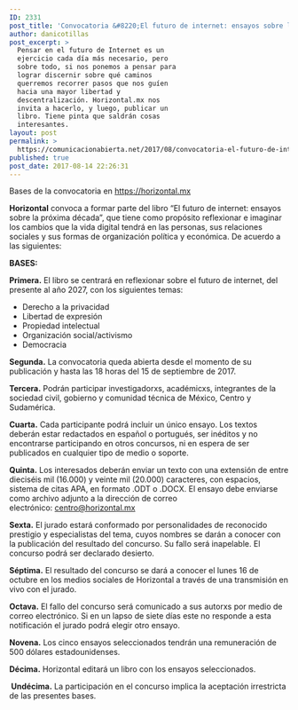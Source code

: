 ```yaml
---
ID: 2331
post_title: 'Convocatoria &#8220;El futuro de internet: ensayos sobre la próxima década&#8221;'
author: danicotillas
post_excerpt: >
  Pensar en el futuro de Internet es un
  ejercicio cada día más necesario, pero
  sobre todo, si nos ponemos a pensar para
  lograr discernir sobre qué caminos
  querremos recorrer pasos que nos guíen
  hacia una mayor libertad y
  descentralización. Horizontal.mx nos
  invita a hacerlo, y luego, publicar un
  libro. Tiene pinta que saldrán cosas
  interesantes.
layout: post
permalink: >
  https://comunicacionabierta.net/2017/08/convocatoria-el-futuro-de-internet-ensayos-sobre-la-proxima-decada/
published: true
post_date: 2017-08-14 22:26:31
---
```

Bases de la convocatoria en <a href="https://horizontal.mx/convocatoria/">https://horizontal.mx</a>

<strong>Horizontal</strong> convoca a formar parte del libro “El futuro de internet: ensayos sobre la próxima década”, que tiene como propósito reflexionar e imaginar los cambios que la vida digital tendrá en las personas, sus relaciones sociales y sus formas de organización política y económica. De acuerdo a las siguientes:

<strong>BASES:</strong>

<strong>Primera.</strong> El libro se centrará en reflexionar sobre el futuro de internet, del presente al año 2027, con los siguientes temas:
<ul>
 	<li>Derecho a la privacidad</li>
 	<li>Libertad de expresión</li>
 	<li>Propiedad intelectual</li>
 	<li>Organización social/activismo</li>
 	<li>Democracia</li>
</ul>
<strong>Segunda.</strong> La convocatoria queda abierta desde el momento de su publicación y hasta las 18 horas del 15 de septiembre de 2017.

<strong>Tercera.</strong> Podrán participar investigadorxs, académicxs, integrantes de la sociedad civil, gobierno y comunidad técnica de México, Centro y Sudamérica.

<strong>Cuarta.</strong> Cada participante podrá incluir un único ensayo. Los textos deberán estar redactados en español o portugués, ser inéditos y no encontrarse participando en otros concursos, ni en espera de ser publicados en cualquier tipo de medio o soporte.

<strong>Quinta.</strong> Los interesados deberán enviar un texto con una extensión de entre dieciséis mil (16.000) y veinte mil (20.000) caracteres, con espacios, sistema de citas APA, en formato .ODT o .DOCX. El ensayo debe enviarse como archivo adjunto a la dirección de correo electrónico: <a href="mailto:centro@horizontal.mx">centro@horizontal.mx</a>

<strong>Sexta.</strong> El jurado estará conformado por personalidades de reconocido prestigio y especialistas del tema, cuyos nombres se darán a conocer con la publicación del resultado del concurso. Su fallo será inapelable. El concurso podrá ser declarado desierto.

<strong>Séptima.</strong> El resultado del concurso se dará a conocer el lunes 16 de octubre en los medios sociales de Horizontal a través de una transmisión en vivo con el jurado.

<strong>Octava.</strong> El fallo del concurso será comunicado a sus autorxs por medio de correo electrónico. Si en un lapso de siete días este no responde a esta notificación el jurado podrá elegir otro ensayo.

<strong>Novena.</strong> Los cinco ensayos seleccionados tendrán una remuneración de 500 dólares estadounidenses.

<strong>Décima.</strong> Horizontal editará un libro con los ensayos seleccionados.

<strong> </strong><strong>Undécima.</strong> La participación en el concurso implica la aceptación irrestricta de las presentes bases.